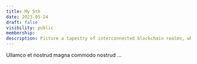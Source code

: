 ```yaml
---
title: My 5th
date: 2023-05-24
draft: false
visibility: public
membership:
description: Picture a tapestry of interconnected blockchain realms, where the threads of different networks seamlessly intertwine, creating a vibrant, collaborative ecosystem that transcends the boundaries of traditional silos.
---
```


Ullamco et nostrud magna commodo nostrud ...